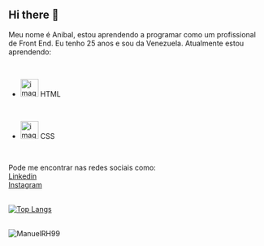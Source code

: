 ## Hi there 👋

Meu nome é Anibal, estou aprendendo a programar como um profissional de Front End. Eu tenho 25 anos e sou da Venezuela. Atualmente estou aprendendo:

<br>  

 - <img src="https://img.icons8.com/?size=100&id=CMVEhOBzk3Zp&format=png&color=000000" alt="image-logo" width="35px" /> HTML
<br>


 - <img src="https://img.icons8.com/?size=100&id=7gdY5qNXaKC0&format=png&color=000000" alt="image-logo"  width="35px"/> CSS
<br>

Pode me encontrar nas redes sociais como:
<br>
<a href="https://www.linkedin.com/in/anibal-manuel-henriquez-b66022353/" targe="_blank">Linkedin<a/>
<br>
<a href="https://www.instagram.com/manuelrojash_/" target="_blank">Instagram<a/> 
<br>
<br>

 [![Top Langs](https://github-readme-stats.vercel.app/api/top-langs/?username=ManuelRH99)](https://github.com/anuraghazra/github-readme-stats)
 <br>
 <br>

![ManuelRH99](https://github-readme-stats.vercel.app/api?username=ManuelRH99&show_icons=true&theme=transparent)
